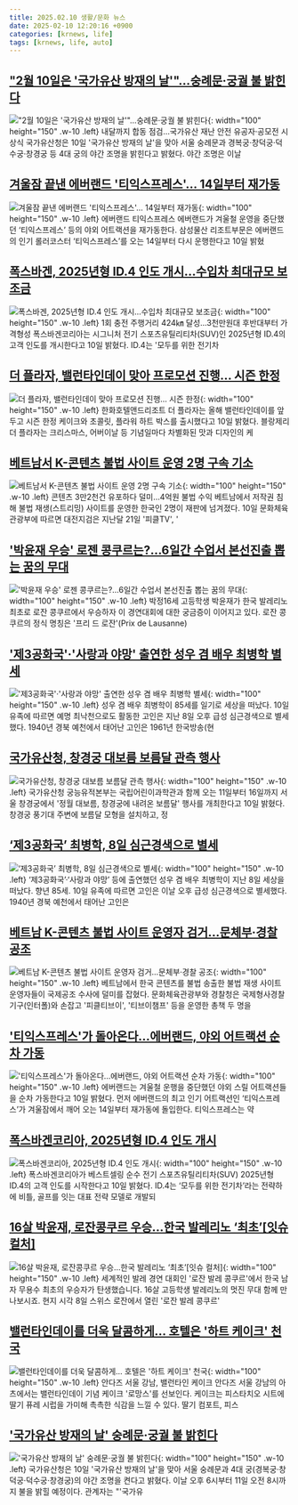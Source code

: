 ```yaml
---
title: 2025.02.10 생활/문화 뉴스
date: 2025-02-10 12:20:16 +0900
categories: [krnews, life]
tags: [krnews, life, auto]
---
```

## ["2월 10일은 '국가유산 방재의 날'"…숭례문·궁궐 불 밝힌다](https://n.news.naver.com/mnews/article/001/0015201791)

!["2월 10일은 '국가유산 방재의 날'"…숭례문·궁궐 불 밝힌다](https://mimgnews.pstatic.net/image/origin/001/2025/02/10/15201791.jpg?type=nf220_150){: width="100" height="150" .w-10 .left}
내달까지 합동 점검…국가유산 재난 안전 유공자·공모전 시상식 국가유산청은 10일 '국가유산 방재의 날'을 맞아 서울 숭례문과 경복궁·창덕궁·덕수궁·창경궁 등 4대 궁의 야간 조명을 밝힌다고 밝혔다. 야간 조명은 이날

## [겨울잠 끝낸 에버랜드 '티익스프레스'… 14일부터 재가동](https://n.news.naver.com/mnews/article/018/0005939711)

![겨울잠 끝낸 에버랜드 '티익스프레스'… 14일부터 재가동](https://mimgnews.pstatic.net/image/origin/018/2025/02/10/5939711.jpg?type=nf220_150){: width="100" height="150" .w-10 .left}
에버랜드 티익스프레스 에버랜드가 겨울철 운영을 중단했던 ‘티익스프레스’ 등의 야외 어트랙션을 재가동한다. 삼성물산 리조트부문은 에버랜드의 인기 롤러코스터 ‘티익스프레스’를 오는 14일부터 다시 운행한다고 10일 밝혔

## [폭스바겐, 2025년형 ID.4 인도 개시…수입차 최대규모 보조금](https://n.news.naver.com/mnews/article/001/0015202146)

![폭스바겐, 2025년형 ID.4 인도 개시…수입차 최대규모 보조금](https://mimgnews.pstatic.net/image/origin/001/2025/02/10/15202146.jpg?type=nf220_150){: width="100" height="150" .w-10 .left}
1회 충전 주행거리 424㎞ 달성…3천만원대 후반대부터 가격형성 폭스바겐코리아는 시그니처 전기 스포츠유틸리티차(SUV)인 2025년형 ID.4의 고객 인도를 개시한다고 10일 밝혔다. ID.4는 '모두를 위한 전기차

## [더 플라자, 밸런타인데이 맞아 프로모션 진행… 시즌 한정](https://n.news.naver.com/mnews/article/030/0003282486)

![더 플라자, 밸런타인데이 맞아 프로모션 진행… 시즌 한정](https://mimgnews.pstatic.net/image/origin/030/2025/02/10/3282486.jpg?type=nf220_150){: width="100" height="150" .w-10 .left}
한화호텔앤드리조트 더 플라자는 올해 밸런타인데이를 앞두고 시즌 한정 케이크와 초콜릿, 플라워 하트 박스를 출시했다고 10일 밝혔다. 블랑제리 더 플라자는 크리스마스, 어버이날 등 기념일마다 차별화된 맛과 디자인의 케

## [베트남서 K-콘텐츠 불법 사이트 운영 2명 구속 기소](https://n.news.naver.com/mnews/article/001/0015201558)

![베트남서 K-콘텐츠 불법 사이트 운영 2명 구속 기소](https://mimgnews.pstatic.net/image/origin/001/2025/02/10/15201558.jpg?type=nf220_150){: width="100" height="150" .w-10 .left}
콘텐츠 3만2천건 유포하다 덜미…4억원 불법 수익 베트남에서 저작권 침해 불법 재생(스트리밍) 사이트를 운영한 한국인 2명이 재판에 넘겨졌다. 10일 문화체육관광부에 따르면 대전지검은 지난달 21일 '피클TV', '

## ['박윤재 우승' 로젠 콩쿠르는?…6일간 수업서 본선진출 뽑는 꿈의 무대](https://n.news.naver.com/mnews/article/421/0008066000)

!['박윤재 우승' 로젠 콩쿠르는?…6일간 수업서 본선진출 뽑는 꿈의 무대](https://mimgnews.pstatic.net/image/origin/421/2025/02/10/8066000.jpg?type=nf220_150){: width="100" height="150" .w-10 .left}
박정16세 고등학생 박윤재가 한국 발레리노 최초로 로잔 콩쿠르에서 우승하자 이 경연대회에 대한 궁금증이 이어지고 있다. 로잔 콩쿠르의 정식 명칭은 '프리 드 로잔'(Prix de Lausanne)

## ['제3공화국'·'사랑과 야망' 출연한 성우 겸 배우 최병학 별세](https://n.news.naver.com/mnews/article/025/0003419673)

!['제3공화국'·'사랑과 야망' 출연한 성우 겸 배우 최병학 별세](https://mimgnews.pstatic.net/image/origin/025/2025/02/10/3419673.jpg?type=nf220_150){: width="100" height="150" .w-10 .left}
성우 겸 배우 최병학이 85세를 일기로 세상을 떠났다. 10일 유족에 따르면 예명 최낙천으로도 활동한 고인은 지난 8일 오후 급성 심근경색으로 별세했다. 1940년 경북 예천에서 태어난 고인은 1961년 한국방송(현

## [국가유산청, 창경궁 대보름 보름달 관측 행사](https://n.news.naver.com/mnews/article/014/0005305902)

![국가유산청, 창경궁 대보름 보름달 관측 행사](https://mimgnews.pstatic.net/image/origin/014/2025/02/10/5305902.jpg?type=nf220_150){: width="100" height="150" .w-10 .left}
국가유산청 궁능유적본부는 국립어린이과학관과 함께 오는 11일부터 16일까지 서울 창경궁에서 '정월 대보름, 창경궁에 내려온 보름달' 행사를 개최한다고 10일 밝혔다. 창경궁 풍기대 주변에 보름달 모형을 설치하고, 정

## [‘제3공화국’ 최병학, 8일 심근경색으로 별세](https://n.news.naver.com/mnews/article/021/0002688910)

![‘제3공화국’ 최병학, 8일 심근경색으로 별세](https://mimgnews.pstatic.net/image/origin/021/2025/02/10/2688910.jpg?type=nf220_150){: width="100" height="150" .w-10 .left}
‘제3공화국’·‘사랑과 야망’ 등에 출연했던 성우 겸 배우 최병학이 지난 8일 세상을 떠났다. 향년 85세. 10일 유족에 따르면 고인은 이날 오후 급성 심근경색으로 별세했다. 1940년 경북 예천에서 태어난 고인은

## [베트남 K-콘텐츠 불법 사이트 운영자 검거…문체부·경찰 공조](https://n.news.naver.com/mnews/article/277/0005543758)

![베트남 K-콘텐츠 불법 사이트 운영자 검거…문체부·경찰 공조](https://mimgnews.pstatic.net/image/origin/277/2025/02/10/5543758.jpg?type=nf220_150){: width="100" height="150" .w-10 .left}
베트남에서 한국 콘텐츠를 불법 송출한 불법 재생 사이트 운영자들이 국제공조 수사에 덜미를 잡혔다. 문화체육관광부와 경찰청은 국제형사경찰기구(인터폴)와 손잡고 '피클티브이', '티브이챔프' 등을 운영한 총책 두 명을

## ['티익스프레스'가 돌아온다…에버랜드, 야외 어트랙션 순차 가동](https://n.news.naver.com/mnews/article/119/0002921470)

!['티익스프레스'가 돌아온다…에버랜드, 야외 어트랙션 순차 가동](https://mimgnews.pstatic.net/image/origin/119/2025/02/10/2921470.jpg?type=nf220_150){: width="100" height="150" .w-10 .left}
에버랜드는 겨울철 운행을 중단했던 야외 스릴 어트랙션들을 순차 가동한다고 10일 밝혔다. 먼저 에버랜드의 최고 인기 어트랙션인 ‘티익스프레스’가 겨울잠에서 깨어 오는 14일부터 재가동에 돌입한다. 티익스프레스는 약

## [폭스바겐코리아, 2025년형 ID.4 인도 개시](https://n.news.naver.com/mnews/article/022/0004009429)

![폭스바겐코리아, 2025년형 ID.4 인도 개시](https://mimgnews.pstatic.net/image/origin/022/2025/02/10/4009429.jpg?type=nf220_150){: width="100" height="150" .w-10 .left}
폭스바겐코리아가 베스트셀링 순수 전기 스포츠유틸리티차(SUV) 2025년형 ID.4의 고객 인도를 시작한다고 10일 밝혔다. ID.4는 ‘모두를 위한 전기차’라는 전략하에 비틀, 골프를 잇는 대표 전략 모델로 개발되

## [16살 박윤재, 로잔콩쿠르 우승…한국 발레리노 ‘최초’[잇슈 컬처]](https://n.news.naver.com/mnews/article/056/0011889413)

![16살 박윤재, 로잔콩쿠르 우승…한국 발레리노 ‘최초’[잇슈 컬처]](https://mimgnews.pstatic.net/image/origin/056/2025/02/10/11889413.jpg?type=nf220_150){: width="100" height="150" .w-10 .left}
세계적인 발레 경연 대회인 '로잔 발레 콩쿠르'에서 한국 남자 무용수 최초의 우승자가 탄생했습니다. 16살 고등학생 발레리노의 멋진 무대 함께 만나보시죠. 현지 시각 8일 스위스 로잔에서 열린 '로잔 발레 콩쿠르'

## [밸런타인데이를 더욱 달콤하게… 호텔은 '하트 케이크' 천국](https://n.news.naver.com/mnews/article/015/0005092065)

![밸런타인데이를 더욱 달콤하게… 호텔은 '하트 케이크' 천국](https://mimgnews.pstatic.net/image/origin/015/2025/02/10/5092065.jpg?type=nf220_150){: width="100" height="150" .w-10 .left}
안다즈 서울 강남, 밸런타인 케이크 안다즈 서울 강남의 아츠에서는 밸런타인데이 기념 케이크 '로망스'를 선보인다. 케이크는 피스타치오 시트에 딸기 퓨레 시럽을 가미해 촉촉한 식감을 느낄 수 있다. 딸기 컴포트, 피스

## ['국가유산 방재의 날' 숭례문·궁궐 불 밝힌다](https://n.news.naver.com/mnews/article/277/0005543964)

!['국가유산 방재의 날' 숭례문·궁궐 불 밝힌다](https://mimgnews.pstatic.net/image/origin/277/2025/02/10/5543964.jpg?type=nf220_150){: width="100" height="150" .w-10 .left}
국가유산청은 10일 '국가유산 방재의 날'을 맞아 서울 숭례문과 4대 궁(경복궁·창덕궁·덕수궁·창경궁)의 야간 조명을 켠다고 밝혔다. 이날 오후 6시부터 11일 오전 8시까지 불을 밝힐 예정이다. 관계자는 "'국가유

